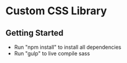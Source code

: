 # Custom CSS Library

## Getting Started
- Run "npm install" to install all dependencies
- Run "gulp" to live compile sass